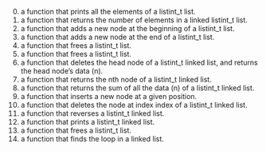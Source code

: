 0. a function that prints all the elements of a listint_t list.
1. a function that returns the number of elements in a linked listint_t list.
2. a function that adds a new node at the beginning of a listint_t list.
3. a function that adds a new node at the end of a listint_t list.
4. a function that frees a listint_t list.
5. a function that frees a listint_t list.
6. a function that deletes the head node of a listint_t linked list, and returns the head node’s data (n).
7. a function that returns the nth node of a listint_t linked list.
8. a function that returns the sum of all the data (n) of a listint_t linked list.
9. a function that inserts a new node at a given position.
10. a function that deletes the node at index index of a listint_t linked list.
100. a function that reverses a listint_t linked list.
101. a function that prints a listint_t linked list.
102. a function that frees a listint_t list.
103. a function that finds the loop in a linked list.
